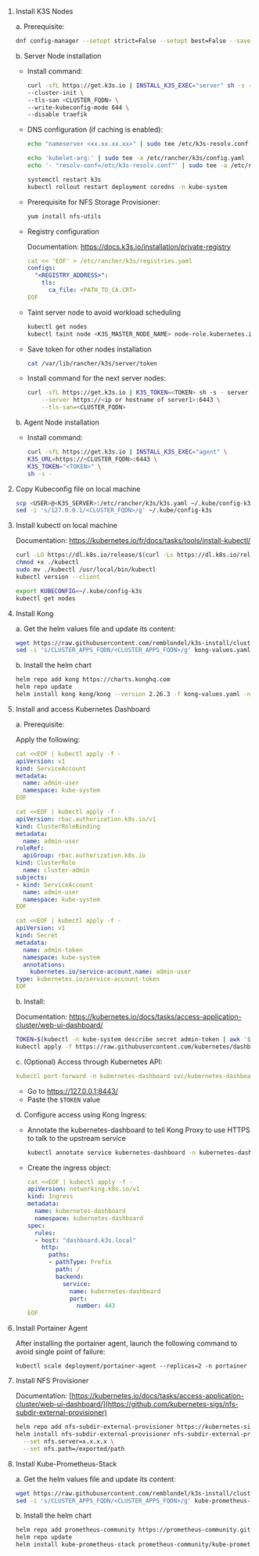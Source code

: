 1. Install K3S Nodes

    a. Prerequisite:

    ```bash
    dnf config-manager --setopt strict=False --setopt best=False --save
    ```

    b. Server Node installation

      - Install command:
          ```bash
          curl -sfL https://get.k3s.io | INSTALL_K3S_EXEC="server" sh -s - \
          --cluster-init \
          --tls-san <CLUSTER_FQDN> \
          --write-kubeconfig-mode 644 \
          --disable traefik
          ```

      - DNS configuration (if caching is enabled):
         ```bash
         echo "nameserver <xx.xx.xx.xx>" | sudo tee /etc/k3s-resolv.conf

         echo 'kubelet-arg:' | sudo tee -a /etc/rancher/k3s/config.yaml
         echo '- "resolv-conf=/etc/k3s-resolv.conf"' | sudo tee -a /etc/rancher/k3s/config.yaml

         systemctl restart k3s
         kubectl rollout restart deployment coredns -n kube-system
         ```

      - Prerequisite for NFS Storage Provisioner:
        ```bash
        yum install nfs-utils
        ```
         

    - Registry configuration

        Documentation: https://docs.k3s.io/installation/private-registry
        ```yaml
        cat << 'EOF' > /etc/rancher/k3s/registries.yaml
        configs:
          "<REGISTRY_ADDRESS>":
            tls:
              ca_file: <PATH_TO_CA.CRT>
        EOF
        ```
    - Taint server node to avoid workload scheduling
        ```bash
        kubectl get nodes
        kubectl taint node <K3S_MASTER_NODE_NAME> node-role.kubernetes.io/master=effect:NoSchedule
        ```

    - Save token for other nodes installation   
        ```bash
        cat /var/lib/rancher/k3s/server/token
        ```
        
     - Install command for the next server nodes:
         ```bash
         curl -sfL https://get.k3s.io | K3S_TOKEN=<TOKEN> sh -s - server \
             --server https://<ip or hostname of server1>:6443 \
             --tls-san=<CLUSTER_FQDN>
         ```

    b. Agent Node installation

    - Install command:
        ```bash
        curl -sfL https://get.k3s.io | INSTALL_K3S_EXEC="agent" \
        K3S_URL=https://<CLUSTER_FQDN>:6443 \
        K3S_TOKEN="<TOKEN>" \
        sh -s -
        ```
   

1. Copy Kubeconfig file on local machine

      ```bash
      scp <USER>@<K3S_SERVER>:/etc/rancher/k3s/k3s.yaml ~/.kube/config-k3s
      sed -i 's/127.0.0.1/<CLUSTER_FQDN>/g' ~/.kube/config-k3s
      ```

2. Install kubectl on local machine

    Documentation: https://kubernetes.io/fr/docs/tasks/tools/install-kubectl/

    ```bash
    curl -LO https://dl.k8s.io/release/$(curl -Ls https://dl.k8s.io/release/stable.txt)/bin/linux/amd64/kubectl
    chmod +x ./kubectl
    sudo mv ./kubectl /usr/local/bin/kubectl
    kubectl version --client
    ```

    ```bash
    export KUBECONFIG=~/.kube/config-k3s
    kubectl get nodes
    ```

3. Install Kong

   a. Get the helm values file and update its content:
   ```bash
   wget https://raw.githubusercontent.com/remblondel/k3s-install/cluster-install/kong-values.yaml
   sed -i 's/CLUSTER_APPS_FQDN/<CLUSTER_APPS_FQDN>/g' kong-values.yaml
   ```

   b. Install the helm chart
   ```bash
   helm repo add kong https://charts.konghq.com
   helm repo update
   helm install kong kong/kong --version 2.26.3 -f kong-values.yaml -n kong --create-namespace
   ```

5. Install and access Kubernetes Dashboard

    a. Prerequisite:
   
      Apply the following:

      ```yaml
      cat <<EOF | kubectl apply -f -
      apiVersion: v1
      kind: ServiceAccount
      metadata:
        name: admin-user
        namespace: kube-system
      EOF
      ```
      ```yaml
      cat <<EOF | kubectl apply -f -
      apiVersion: rbac.authorization.k8s.io/v1
      kind: ClusterRoleBinding
      metadata:
        name: admin-user
      roleRef:
        apiGroup: rbac.authorization.k8s.io
      kind: ClusterRole
        name: cluster-admin
      subjects:
      - kind: ServiceAccount
        name: admin-user
        namespace: kube-system
      EOF
      ```
      ```yaml
      cat <<EOF | kubectl apply -f -
      apiVersion: v1
      kind: Secret
      metadata:
        name: admin-token
        namespace: kube-system
        annotations:
          kubernetes.io/service-account.name: admin-user
      type: kubernetes.io/service-account-token
      EOF
      ```

    b. Install:

     Documentation: https://kubernetes.io/docs/tasks/access-application-cluster/web-ui-dashboard/
  
      ```bash
      TOKEN=$(kubectl -n kube-system describe secret admin-token | awk '$1=="token:"{print $2}') # Used later
      kubectl apply -f https://raw.githubusercontent.com/kubernetes/dashboard/v2.7.0/aio/deploy/recommended.yaml
      ```

    c. (Optional) Access through Kubernetes API:

      ```yaml
      kubectl port-forward -n kubernetes-dashboard svc/kubernetes-dashboard 8443:443
      ```

     - Go to https://127.0.0.1:8443/
     - Paste the `$TOKEN` value
  
     d. Configure access using Kong Ingress:
   
	- Annotate the kubernetes-dashboard to tell Kong Proxy to use HTTPS to talk to the upstream service
        ```bash
        kubectl annotate service kubernetes-dashboard -n kubernetes-dashboard konghq.com/protocol=https
        ```
 	- Create the ingress object:

        ```yaml
        cat <<EOF | kubectl apply -f -
        apiVersion: networking.k8s.io/v1
        kind: Ingress
        metadata:
          name: kubernetes-dashboard
          namespace: kubernetes-dashboard
        spec:
          rules:
          - host: "dashboard.k3s.local"
            http:
              paths:
              - pathType: Prefix
                path: /
                backend:
                  service:
                    name: kubernetes-dashboard
                    port:
                      number: 443
        EOF
        ```
6. Install Portainer Agent

   After installing the portainer agent, launch the following command to avoid single point of failure:
   ```
   kubectl scale deployment/portainer-agent --replicas=2 -n portainer
   ```

7. Install NFS Provisioner

   Documentation: [https://kubernetes.io/docs/tasks/access-application-cluster/web-ui-dashboard/](https://github.com/kubernetes-sigs/nfs-subdir-external-provisioner)

   ```bash
   helm repo add nfs-subdir-external-provisioner https://kubernetes-sigs.github.io/nfs-subdir-external-provisioner
   helm install nfs-subdir-external-provisioner nfs-subdir-external-provisioner/nfs-subdir-external-provisioner \
     --set nfs.server=x.x.x.x \
     --set nfs.path=/exported/path

9. Install Kube-Prometheus-Stack

   a. Get the helm values file and update its content:
   ```bash
   wget https://raw.githubusercontent.com/remblondel/k3s-install/cluster-install/kube-prometheus-stack-values.yaml
   sed -i 's/CLUSTER_APPS_FQDN/<CLUSTER_APPS_FQDN>/g' kube-prometheus-stack-values.yaml
   ```

   b. Install the helm chart
   ```bash
   helm repo add prometheus-community https://prometheus-community.github.io/helm-charts
   helm repo update
   helm install kube-prometheus-stack prometheus-community/kube-prometheus-stack -n tooling-system --create-namespace --version 51.9.4 -f kube-prometheus-stack-values.yaml
   ```
